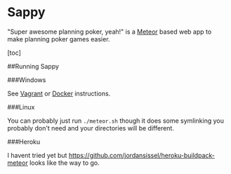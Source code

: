 Sappy
=====
"Super awesome planning poker, yeah!" is a [Meteor](https://www.meteor.com/) based web app to make planning poker games easier.

[toc]


##Running Sappy


###Windows

See [Vagrant](VAGRANT.md) or [Docker](DOCKER.md) instructions.

###Linux

You can probably just run `./meteor.sh` though it does some symlinking you probably don't need and your directories will be different.


###Heroku

I havent tried yet but https://github.com/jordansissel/heroku-buildpack-meteor looks like the way to go.

